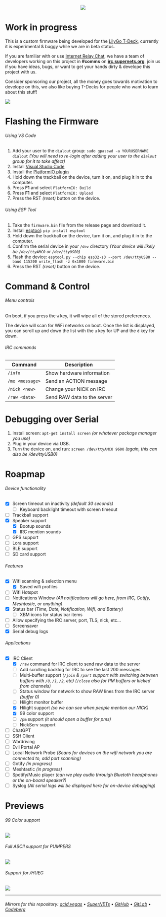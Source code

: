 <p align="center">
  <img src="./.screens/aciddrop2.png" />
</p>

# Work in progress
This is a custom firmware being developed for the [LilyGo T-Deck](https://www.lilygo.cc/products/t-deck), currently it is experimental & buggy while we are in beta status.

If you are familiar with or use [Internet Relay Chat](https://en.wikipedia.org/wiki/IRC), we have a team of developers working on this project in **#comms** on **[irc.supernets.org](irc://irc.supernets.org)**, join us if you have ideas, bugs, or want to get your hands dirty & develope this project with us.

Consider sponsoring our project, all the money goes towards motivation to develope on this, we also like buying T-Decks for people who want to learn about this stuff!

![](./.screens/preview.png)

# Flashing the Firmware
###### Using VS Code
1. Add your user to the `dialout` group: `sudo gpasswd -a YOURUSERNAME dialout` *(You will need to re-login after adding your user to the `dialout` group for it to take affect)*
2. Install [Visual Studio Code](https://code.visualstudio.com/)
3. Install the [PlatformIO plugin](https://platformio.org/install/ide?install=vscode)
4. Hold down the trackball on the device, turn it on, and plug it in to the computer.
5. Press **F1** and select `PlatformIO: Build`
6. Press **F1** and select `PlatformIO: Upload`
7. Press the RST *(reset)* button on the device.

###### Using ESP Tool
1. Take the `firmware.bin` file from the release page and download it.
2. Install [esptool](https://pypi.org/project/esptool/): `pip install esptool`
3. Hold down the trackball on the device, turn it on, and plug it in to the computer.
4. Confirm the serial device in your `/dev` directory *(Your device will likely be `/dev/ttyAMC0` or `/dev/ttyUSB0`)*
5. Flash the device: `esptool.py --chip esp32-s3 --port /dev/ttyUSB0 --baud 115200 write_flash -z 0x1000 firmware.bin`
6. Press the RST *(reset)* button on the device.

# Command & Control
###### Menu controls
On boot, if you press the `w` key, it will wipe all of the stored preferences.

The device will scan for WiFi networks on boot. Once the list is displayed, you can scroll up and down the list with the `u` key for UP and the `d` key for down.

###### IRC commands
| Command         | Description                 |
| --------------- | --------------------------- |
| `/info`         | Show hardware information   |
| `/me <message>` | Send an ACTION message      |
| `/nick <new>`   | Change your NICK on IRC     |
| `/raw <data>`   | Send RAW data to the server |

# Debugging over Serial
1. Install screen: `apt-get install screen` *(or whatever package manager you use)*
2. Plug in your device via USB.
2. Turn the device on, and run: `screen /dev/ttyAMC0 9600` *(again, this can also be /dev/ttyUSB0)*

# Roapmap
###### Device functionality
- [X] Screen timeout on inactivity *(default 30 seconds)*
  - [ ] Keyboard backlight timeout with screen timeout
- [ ] Trackball support
- [X] Speaker support
  - [X] Bootup sounds
  - [X] IRC mention sounds
- [ ] GPS support
- [ ] Lora support
- [ ] BLE support
- [ ] SD card support

###### Features
- [X] Wifi scanning & selection menu
  - [x] Saved wifi profiles
- [ ] Wifi Hotspot
- [ ] Notifcations Window *(All notifications will go here, from IRC, Gotify, Meshtastic, or anything)*
- [X] Status bar *(Time, Date, Notification, Wifi, and Battery)*
  - [ ] XBM icons for status bar items
- [ ] Allow specifying the IRC server, port, TLS, nick, etc...
- [ ] Screensaver
- [X] Serial debug logs

###### Applications
- [X] IRC Client
  - [X] `/raw` command for IRC client to send raw data to the server
  - [ ] Add scrolling backlog for IRC to see the last 200 messages
  - [ ] Multi-buffer support *(`/join` & `/part` support with switching between buffers with `/0`, `/1`, `/2`, etc)* *(`/close` also for PM buffers or kicked from channels)*
  - [ ] Status window for network to show RAW lines from the IRC server *(buffer 0)*
  - [ ] Hilight monitor buffer
  - [X] Hilight support *(so we can see when people mention our NICK)*
  - [X] 99 color support
  - [ ] `/pm` support *(it should open a buffer for pms)*
  - [ ] NickServ support
- [ ] ChatGPT
- [ ] SSH Client
- [ ] Wardriving
- [ ] Evil Portal AP
- [ ] Local Network Probe *(Scans for devices on the wifi network you are connected to, add port scanning)*
- [ ] Gotify *(in progress)*
- [ ] Meshtastic *(in progress)*
- [ ] Spotify/Music player *(can we play audio throuigh Bluetoth headphones or the on-board speaker?)*
- [ ] Syslog *(All serial logs will be displayed here for on-device debugging)*

# Previews
###### 99 Color support
![](./.screens/99colors.png)

###### Full ASCII support for PUMPERS
![](./.screens/ascii.png)

###### Support for /HUEG
![](./.screens/hueg.png)

___

###### Mirrors for this repository: [acid.vegas](https://git.acid.vegas/acid-drop) • [SuperNETs](https://git.supernets.org/acidvegas/acid-drop) • [GitHub](https://github.com/acidvegas/acid-drop) • [GitLab](https://gitlab.com/acidvegas/acid-drop) • [Codeberg](https://codeberg.org/acidvegas/acid-drop)
